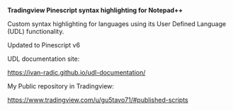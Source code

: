 **Tradingview Pinescript syntax highlighting for Notepad++**

Custom syntax highlighting for languages using its User Defined Language (UDL) functionality.

Updated to Pinescript v6


UDL documentation site:

https://ivan-radic.github.io/udl-documentation/


My Public repository in Tradingview:

https://www.tradingview.com/u/gu5tavo71/#published-scripts
